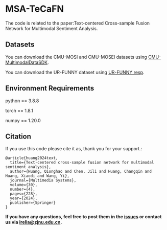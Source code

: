 # MSA-TeCaFN

The code is related to the paper:Text-centered Cross-sample Fusion Network for Multimodal Sentiment Analysis.

## Datasets

You can download the CMU-MOSI and CMU-MOSEI datasets using [CMU-MultimodalDataSDK](https://github.com/Jie-Xie/CMU-MultimodalDataSDK). 

You can download the UR-FUNNY dataset using [UR-FUNNY resp](https://github.com/ROC-HCI/UR-FUNNY). 


## Environment Requirements

python == 3.8.8

torch == 1.8.1

numpy == 1.20.0

## Citation

If you use this code please cite it as, thank you for your support.:

```
@article{huang2024text,
  title={Text-centered cross-sample fusion network for multimodal sentiment analysis},
  author={Huang, Qionghao and Chen, Jili and Huang, Changqin and Huang, Xiaodi and Wang, Yi},
  journal={Multimedia Systems},
  volume={30},
  number={4},
  pages={228},
  year={2024},
  publisher={Springer}
}
```
**If you have any questions, feel free to post them in the [issues](https://github.com/TheShy-Dream/MSA-TeCaFN/issues) or contact us via [irelia@zjnu.edu.cn](mailto:irelia@zjnu.edu.cn).**
